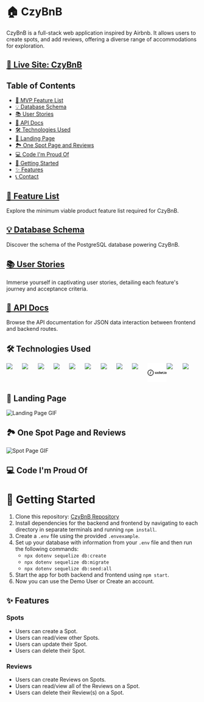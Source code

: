 # **🏠 CzyBnB**

CzyBnB is a full-stack web application inspired by Airbnb. It allows users to create spots, and add reviews, offering a diverse range of accommodations for exploration.

## [🚀 Live Site: CzyBnB](https://auth-me-3ebb.onrender.com/)

## Table of Contents

- [🌟 MVP Feature List](#mvp-feature-list)
- [💡 Database Schema](#database-schema)
- [📚 User Stories](#user-stories)
- [🔗 API Docs](#api-docs)
- [🛠️ Technologies Used](#technologies-used)
- [🌅 Landing Page](#landing-page)
- [🏞️ One Spot Page and Reviews](#one-spot-page-and-reviews)
- [💻 Code I'm Proud Of](#code-im-proud-of)
- [🚀 Getting Started](#getting-started)
- [✨ Features](#features)
- [📞 Contact](#contact)

## [🌟 Feature List](https://github.com/Waris-95/czybnb/wiki/Features-List)

Explore the minimum viable product feature list required for CzyBnB.

## [💡 Database Schema](https://github.com/Waris-95/czybnb/wiki/Database-Schema)

Discover the schema of the PostgreSQL database powering CzyBnB.

## [📚 User Stories](https://github.com/Waris-95/czybnb/wiki/User-Stories)

Immerse yourself in captivating user stories, detailing each feature's journey and acceptance criteria.

## [🔗 API Docs](https://github.com/Waris-95/czybnb/wiki/API-Routes)

Browse the API documentation for JSON data interaction between frontend and backend routes.

## 🛠️ Technologies Used

<div style=display:flex>
<img src="https://cdn.jsdelivr.net/gh/devicons/devicon/icons/javascript/javascript-original.svg" style=width:50px />
<img src="https://cdn.jsdelivr.net/gh/devicons/devicon/icons/react/react-original.svg" style=width:50px />
<img src="https://cdn.jsdelivr.net/gh/devicons/devicon/icons/redux/redux-original.svg" style=width:50px /> 
<img src="https://cdn.jsdelivr.net/gh/devicons/devicon/icons/nodejs/nodejs-original.svg" style=width:50px /> 
<img src="https://cdn.jsdelivr.net/gh/devicons/devicon/icons/express/express-original.svg" style=width:50px /> 
<img src="https://cdn.jsdelivr.net/gh/devicons/devicon/icons/postgresql/postgresql-original.svg" style=width:50px /> 
<img src="https://cdn.jsdelivr.net/gh/devicons/devicon/icons/sequelize/sequelize-original.svg" style=width:50px />
<img src="https://cdn.jsdelivr.net/gh/devicons/devicon/icons/css3/css3-original.svg" style=width:50px />
<img src="https://cdn.jsdelivr.net/gh/devicons/devicon/icons/html5/html5-original.svg" style=width:50px />
<img src="https://raw.githubusercontent.com/devicons/devicon/1119b9f84c0290e0f0b38982099a2bd027a48bf1/icons/socketio/socketio-original-wordmark.svg" style=width:50px />
<img src="https://cdn.jsdelivr.net/gh/devicons/devicon/icons/git/git-original.svg" style=width:50px /> 
<img src="https://cdn.jsdelivr.net/gh/devicons/devicon/icons/visualstudio/visualstudio-plain.svg" style=width:50px />
</div>

## 🌅 Landing Page

![Landing Page GIF](landing-page-gif)

## 🏞️ One Spot Page and Reviews

![Spot Page GIF](spot-page-gif)

## 💻 Code I'm Proud Of








# 🚀 Getting Started

1. Clone this repository: [CzyBnB Repository](https://github.com/Waris-95/czybnb)
2. Install dependencies for the backend and frontend by navigating to each directory in separate terminals and running `npm install`.
3. Create a `.env` file using the provided `.envexample`.
4. Set up your database with information from your `.env` file and then run the following commands:
   - `npx dotenv sequelize db:create`
   - `npx dotenv sequelize db:migrate`
   - `npx dotenv sequelize db:seed:all`
5. Start the app for both backend and frontend using `npm start`.
6. Now you can use the Demo User or Create an account.

## ✨ Features

### Spots

- Users can create a Spot.
- Users can read/view other Spots.
- Users can update their Spot.
- Users can delete their Spot.

### Reviews

- Users can create Reviews on Spots.
- Users can read/view all of the Reviews on a Spot.
- Users can delete their Review(s) on a Spot.



